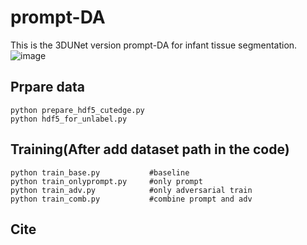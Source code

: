 # prompt-DA
This is the 3DUNet version prompt-DA for infant tissue segmentation.
![image](https://github.com/MurasakiLin/prompt-DA/assets/127721194/37ac0821-40f3-4d5d-86d7-0a02d344eac0)


## Prpare data
```
python prepare_hdf5_cutedge.py 
python hdf5_for_unlabel.py
```

## Training(After add dataset path in the code)
```
python train_base.py           #baseline
python train_onlyprompt.py     #only prompt
python train_adv.py            #only adversarial train
python train_comb.py           #combine prompt and adv
```

## Cite
```
```
